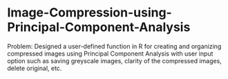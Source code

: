 # Image-Compression-using-Principal-Component-Analysis
Problem:  Designed a user-defined function in R for creating and organizing compressed images using Principal Component Analysis with user input option such as saving greyscale images, clarity of the compressed images, delete original, etc.
